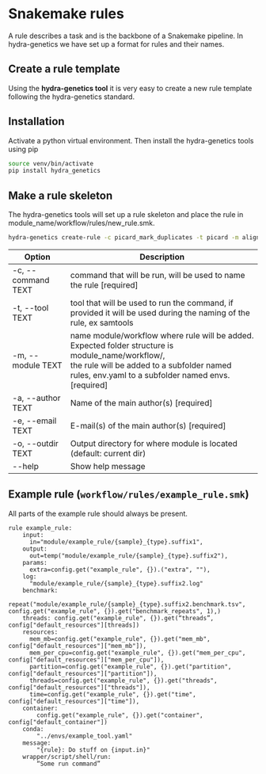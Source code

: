 # Snakemake rules
A rule describes a task and is the backbone of a Snakemake pipeline. In hydra-genetics we have set up a format for rules and their names.
## Create a rule template
Using the **hydra-genetics tool** it is very easy to create a new rule template following the hydra-genetics standard.
## Installation
Activate a python virtual environment. Then install the hydra-genetics tools using pip
```bash
source venv/bin/activate
pip install hydra_genetics
```
## Make a rule skeleton
The hydra-genetics tools will set up a rule skeleton and place the rule in module_name/workflow/rules/new_rule.smk.
```bash
hydra-genetics create-rule -c picard_mark_duplicates -t picard -m alignment -a my_name -e name@email.com [OPTIONS]
```
| **Option** | **Description** |
|--------|-------------|
| -c, --command TEXT | command that will be run, will be used to name the rule [required] |
| -t, --tool TEXT | tool that will be used to run the command, if provided it will be used during the naming of the rule, ex samtools
| -m, --module TEXT | name module/workflow where rule will be added. Expected folder structure is module_name/workflow/, <br/> the rule will be added to a subfolder named rules, env.yaml to a subfolder named envs. [required] |
| -a, --author TEXT | Name of the main author(s) [required] |
| -e, --email TEXT | E-mail(s) of the main author(s) [required] |
| -o, --outdir TEXT | Output directory for where module is located (default: current dir) |
| --help | Show help message |

## Example rule (`workflow/rules/example_rule.smk`)
All parts of the example rule should always be present.
```
rule example_rule:
    input:
      in="module/example_rule/{sample}_{type}.suffix1",
    output:
      out=temp("module/example_rule/{sample}_{type}.suffix2"),
    params:
      extra=config.get("example_rule", {}).("extra", ""),
    log:
      "module/example_rule/{sample}_{type}.suffix2.log"
    benchmark:
      repeat("module/example_rule/{sample}_{type}.suffix2.benchmark.tsv", config.get("example_rule", {}).get("benchmark_repeats", 1),)
    threads: config.get("example_rule", {}).get(“threads”, config["default_resources"][threads])
    resources:
      mem_mb=config.get("example_rule", {}).get("mem_mb", config["default_resources"]["mem_mb"]),
      mem_per_cpu=config.get("example_rule", {}).get("mem_per_cpu", config["default_resources"]["mem_per_cpu"]),
      partition=config.get("example_rule", {}).get("partition", config["default_resources"]["partition"]),
      threads=config.get("example_rule", {}).get("threads", config["default_resources"]["threads"]),
      time=config.get("example_rule", {}).get("time", config["default_resources"]["time"]),
    container:
        config.get("example_rule", {}).get("container", config["default_container"])
    conda:
        "../envs/example_tool.yaml"
    message:
        "{rule}: Do stuff on {input.in}"
    wrapper/script/shell/run:
        “Some run command”
```
